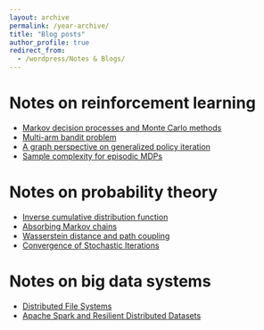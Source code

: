 ```yaml
---
layout: archive
permalink: /year-archive/
title: "Blog posts"
author_profile: true
redirect_from:
  - /wordpress/Notes & Blogs/
---
```

<!-- Need to change extension back to htmd to use the stuff below (intended way) -->
<!-- {% include base_path %}
{% capture written_year %}'None'{% endcapture %}
{% for post in site.posts %}
  {% capture year %}{{ post.date | date: '%Y' }}{% endcapture %}
  {% if year != written_year %}
    <h2 id="{{ year | slugify }}" class="archive__subtitle">{{ year }}</h2>
    {% capture written_year %}{{ year }}{% endcapture %}
  {% endif %}
  {% include archive-single.html %}
{% endfor %} -->

# Notes on reinforcement learning
- [Markov decision processes and Monte Carlo methods](/files/Notes_ReinforcementLearning.pdf)
- [Multi-arm bandit problem](https://hackmd.io/@sueiwenchen/MultiArmBandit)
- [A graph perspective on generalized policy iteration](https://hackmd.io/@sueiwenchen/graph-perspective-on-gpi)
- [Sample complexity for episodic MDPs](https://hackmd.io/@sueiwenchen/episodic-mdp-sample-complexity)

# Notes on probability theory
- [Inverse cumulative distribution function](https://hackmd.io/@sueiwenchen/inverse-cdf)
- [Absorbing Markov chains](https://hackmd.io/@sueiwenchen/absorbing-markov-chains)
- [Wasserstein distance and path coupling](https://hackmd.io/@sueiwenchen/wasserstein-distance)
- [Convergence of Stochastic Iterations](https://hackmd.io/@sueiwenchen/stochastic-iteration-convergence)

# Notes on big data systems
- [Distributed File Systems](https://hackmd.io/@sueiwenchen/distributed-file-systems)
- [Apache Spark and Resilient Distributed Datasets](https://hackmd.io/@sueiwenchen/apache-spark)
